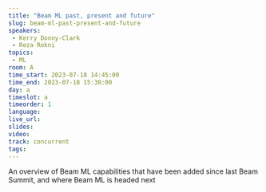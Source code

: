 ```yaml
---
title: "Beam ML past, present and future"
slug: beam-ml-past-present-and-future
speakers:
 - Kerry Donny-Clark
 - Reza Rokni
topics:
 - ML
room: A
time_start: 2023-07-18 14:45:00
time_end: 2023-07-18 15:30:00
day: a
timeslot: a
timeorder: 1
language: 
live_url: 
slides: 
video: 
track: concurrent
tags:
---
```


An overview of Beam ML capabilities that have been added since last Beam Summit, and where Beam ML is headed next